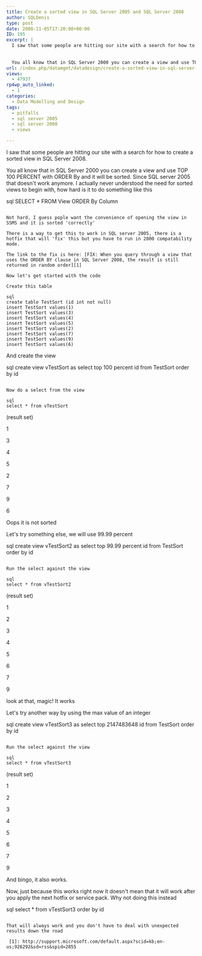 ```yaml
---
title: Create a sorted view in SQL Server 2005 and SQL Server 2008
author: SQLDenis
type: post
date: 2008-11-05T17:20:08+00:00
ID: 195
excerpt: |
  I saw that some people are hitting our site with a search for how to create a sorted view in SQL Server 2008.
  
  
  You all know that in SQL Server 2000 you can create a view and use TOP 100 PERCENT with ORDER By and it will be sorted. Since SQL server 2&hellip;
url: /index.php/datamgmt/datadesign/create-a-sorted-view-in-sql-server-2005-2008/
views:
  - 47937
rp4wp_auto_linked:
  - 1
categories:
  - Data Modelling and Design
tags:
  - pitfalls
  - sql server 2005
  - sql server 2008
  - views

---
```

I saw that some people are hitting our site with a search for how to create a sorted view in SQL Server 2008.

You all know that in SQL Server 2000 you can create a view and use TOP 100 PERCENT with ORDER By and it will be sorted. Since SQL server 2005 that doesn't work anymore. I actually never understood the need for sorted views to begin with, how hard is it to do something like this

sql
SELECT * 
FROM View
ORDER By Column
```

Not hard, I guess pople want the convenience of opening the view in SSMS and it is sorted 'correctly'
  
There is a way to get this to work in SQL server 2005, there is a hotfix that will 'fix' this but you have to run in 2000 compatability mode.
  
The link to the fix is here: [FIX: When you query through a view that uses the ORDER BY clause in SQL Server 2008, the result is still returned in random order][1]

Now let's get started with the code
  
Create this table

sql
create table TestSort (id int not null)
insert TestSort values(1)
insert TestSort values(3)
insert TestSort values(4)
insert TestSort values(5)
insert TestSort values(2)
insert TestSort values(7)
insert TestSort values(9)
insert TestSort values(6)
```

And create the view

sql
create view vTestSort
as
select top 100 percent id from TestSort
order by id
```

Now do a select from the view

sql
select * from vTestSort
```

(result set)
  
1
  
3
  
4
  
5
  
2
  
7
  
9
  
6

Oops it is not sorted
  
Let's try something else, we will use 99.99 percent

sql
create view vTestSort2
as
select top 99.99 percent  id from TestSort
order by id
```

Run the select against the view

sql
select * from vTestSort2
```

(result set)
  
1
  
2
  
3
  
4
  
5
  
6
  
7
  
9

look at that, magic! It works

Let's try another way by using the max value of an integer

sql
create view vTestSort3
as
select top 2147483648 id from TestSort
order by id
```

Run the select against the view

sql
select * from vTestSort3
```

(result set)
  
1
  
2
  
3
  
4
  
5
  
6
  
7
  
9

And bingo, it also works.

Now, just because this works right now it doesn't mean that it will work after you apply the next hotfix or service pack. Why not doing this instead

sql
select * from vTestSort3
order by id
```

That will always work and you don't have to deal with unexpected results down the road

 [1]: http://support.microsoft.com/default.aspx?scid=kb;en-us;926292&sd=rss&spid=2855